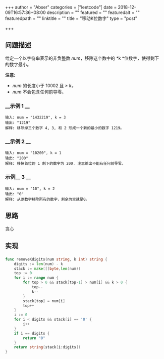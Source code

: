 +++
author = "Abser"
categories = ["leetcode"]
date = 2018-12-09T16:57:36+08:00
description = ""
featured = ""
featuredalt = ""
featuredpath = ""
linktitle = ""
title = "移动K位数字"
type = "post"

+++

## 问题描述

给定一个以字符串表示的非负整数 *num*，移除这个数中的 *k *位数字，使得剩下的数字最小。

__注意:__

* *num* 的长度小于 10002 且 ≥ *k。*
* *num* 不会包含任何前导零。

### __示例 1 __

```
输入: num = "1432219", k = 3
输出: "1219"
解释: 移除掉三个数字 4, 3, 和 2 形成一个新的最小的数字 1219。
```

### __示例 2 __

```
输入: num = "10200", k = 1
输出: "200"
解释: 移掉首位的 1 剩下的数字为 200. 注意输出不能有任何前导零。
```

### 示例__ 3 __

```
输入: num = "10", k = 2
输出: "0"
解释: 从原数字移除所有的数字，剩余为空就是0。
```

## 思路
贪心
## 实现

### 
```go
func removeKdigits(num string, k int) string {
    digits := len(num) - k
    stack := make([]byte,len(num))
    top := 0
    for i := range num {
        for top > 0 && stack[top-1] > num[i] && k > 0 {
            top--
            k--
        }
        stack[top] = num[i]
        top++
    }
    i := 0
    for i < digits && stack[i] == '0' {
        i++
    }
    if i == digits {
        return "0"
    }
    return string(stack[i:digits])
}
```

